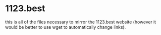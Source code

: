 # 1123.best

this is all of the files necessary to mirror the 1123.best website (however it would be better to use wget to automatically change links).
